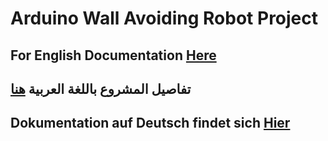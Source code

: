 # Arduino Wall Avoiding Robot Project
## For English Documentation [Here](https://github.com/ahasna/arduino-workshop/tree/master/docs/eng)

## تفاصيل المشروع باللغة العربية [هنا](https://github.com/ahasna/arduino-workshop/tree/master/docs/ar)

## Dokumentation auf Deutsch findet sich [Hier](https://github.com/ahasna/arduino-workshop/tree/master/docs/de)